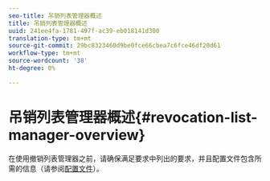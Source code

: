 ```yaml
---
seo-title: 吊销列表管理器概述
title: 吊销列表管理器概述
uuid: 241ee4fa-1781-497f-ac39-eb018141d300
translation-type: tm+mt
source-git-commit: 29bc8323460d9be0fce66cbea7c6fce46df20d61
workflow-type: tm+mt
source-wordcount: '38'
ht-degree: 0%

---
```



# 吊销列表管理器概述{#revocation-list-manager-overview}

在使用撤销列表管理器之前，请确保满足要求中列出的要求，并且配置文件包含所需的信息（请参阅[配置文件](../policy-revocation-list-manager/revocation-config-file-props.md)）。
